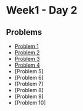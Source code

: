 # Week1 - Day 2

## Problems
- [Problem 1](https://github.com/Codingodfather01/PIPTP-Prep-2025/blob/3621b11059fbff9dac2ecd5c7edc1cf9e6f46c62/Week1/Day2/problem1)
- [Problem 2](https://github.com/Codingodfather01/PIPTP-Prep-2025/blob/fc1bf0e35139ca50889d0411c41b341c95594a8d/Week1/Day2/problem2)
- [Problem 3](https://github.com/Codingodfather01/PIPTP-Prep-2025/blob/0f9bdf1999b75b9fccdcbdae1582c089b98b3e6f/Week1/Day2/problem3)
- [Problem 4](https://github.com/Codingodfather01/PIPTP-Prep-2025/blob/34f07763367532423aca6e41f8afb2e295ac3090/Week1/Day2/problem4)
- [Problem 5]
- [Problem 6]
- [Problem 7]
- [Problem 8]
- [Problem 9]
- [Problem 10]
